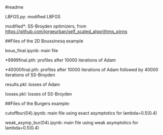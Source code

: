 #readme

LBFGS.py: modified LBFGS

modified*: SS-Broyden optimizers, from https://github.com/jorgeurban/self_scaled_algorithms_pinns

##Files of the 2D Boussinesq example

bous_final.ipynb: main file

*9999final.pth: profiles after 10000 iterations of Adam

*40000final.pth: profiles after 10000 iterations of Adam followed by 40000 iterations of SS-Broyden

results.pkl: losses of Adam

losses.pkl: losses of SS-Broyden

##Files of the Burgers example:

cutoffbur(04).ipynb: main file using exact asymptotics for lambda=0.5(0.4)

weak_asymp_bur(04).ipynb: main file using weak asymptotics for lambda=0.5(0.4)
